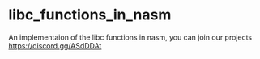 # libc_functions_in_nasm
An implementaion of the libc functions in nasm, you can join our projects https://discord.gg/ASdDDAt
